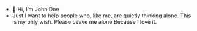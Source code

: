- 👋 Hi, I’m John Doe
- Just I want to help people who, like me, are quietly thinking alone. This is my only wish. Please Leave me alone.Because I love it.
